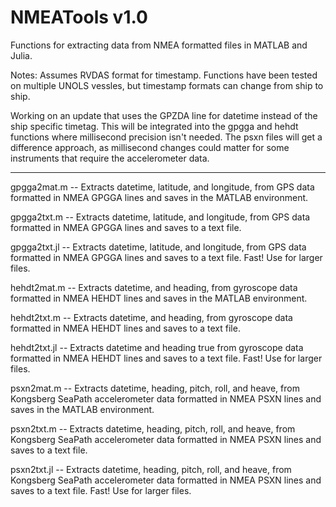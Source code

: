 # NMEATools v1.0
Functions for extracting data from NMEA formatted files in MATLAB and Julia.

Notes:
Assumes RVDAS format for timestamp. Functions have been tested on multiple UNOLS vessles, but timestamp formats can change from ship to ship. 

Working on an update that uses the GPZDA line for datetime instead of the ship specific timetag. This will be integrated into the gpgga and hehdt functions where millisecond precision isn't needed. The psxn files will get a difference approach, as millisecond changes could matter for some instruments that require the accelerometer data.

___________________________________________________________________________________________________

gpgga2mat.m -- Extracts datetime, latitude, and longitude, from GPS data formatted in NMEA GPGGA lines and saves in the MATLAB environment.

gpgga2txt.m -- Extracts datetime, latitude, and longitude, from GPS data formatted in NMEA GPGGA lines and saves to a text file.

gpgga2txt.jl -- Extracts datetime, latitude, and longitude, from GPS data formatted in NMEA GPGGA lines and saves to a text file. Fast! Use for larger files.

hehdt2mat.m -- Extracts datetime, and heading, from gyroscope data formatted in NMEA HEHDT lines and saves in the MATLAB environment.

hehdt2txt.m -- Extracts datetime, and heading, from gyroscope data formatted in NMEA HEHDT lines and saves to a text file.

hehdt2txt.jl -- Extracts datetime and heading true from gyroscope data formatted in NMEA HEHDT lines and saves to a text file. Fast! Use for larger files.

psxn2mat.m -- Extracts datetime, heading, pitch, roll, and heave, from Kongsberg SeaPath accelerometer data formatted in NMEA PSXN lines and saves in the MATLAB environment.

psxn2txt.m -- Extracts datetime, heading, pitch, roll, and heave, from Kongsberg SeaPath accelerometer data formatted in NMEA PSXN lines and saves to a text file.

psxn2txt.jl -- Extracts datetime, heading, pitch, roll, and heave, from Kongsberg SeaPath accelerometer data formatted in NMEA PSXN lines and saves to a text file. Fast! Use for larger files.
